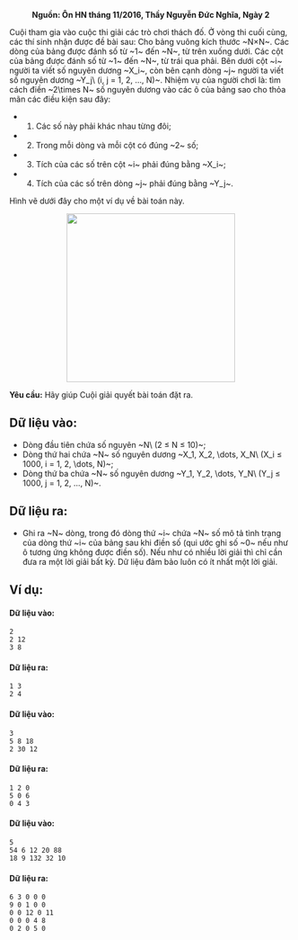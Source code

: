 **<center>Nguồn: Ôn HN tháng 11/2016, Thầy Nguyễn Đức Nghĩa, Ngày 2</center>**

Cuội tham gia vào cuộc thi giải các trò chơi thách đố. Ở vòng thi cuối cùng, các thí sinh nhận được đề bài sau: Cho bảng vuông kích thước ~N×N~. Các dòng của bảng được đánh số từ ~1~ đến ~N~, từ trên xuống dưới. Các cột của bảng được đánh số từ ~1~ đến ~N~, từ trái qua phải. Bên dưới cột ~i~ người ta viết số nguyên dương ~X_i~, còn bên cạnh dòng ~j~ người ta viết số nguyên dương ~Y_j\ (i, j = 1, 2, …, N)~. Nhiệm vụ của người chơi là: tìm cách điền ~2\times N~ số nguyên dương vào các ô của bảng sao cho thỏa mãn các điều kiện sau đây:
- 1) Các số này phải khác nhau từng đôi;
- 2) Trong mỗi dòng và mỗi cột có đúng ~2~ số;
- 3) Tích của các số trên cột ~i~ phải đúng bằng ~X_i~;
- 4) Tích của các số trên dòng ~j~ phải đúng bằng ~Y_j~.

Hình vẽ dưới đây cho một ví dụ về bài toán này.
<center><img src="/images/problems/1238/NETNUM.png" width="300px" /></center>

**Yêu cầu:** Hãy giúp Cuội giải quyết bài toán đặt ra.

## Dữ liệu vào:
- Dòng đầu tiên chứa số nguyên ~N\ (2 ≤ N ≤ 10)~;
- Dòng thứ hai chứa ~N~ số nguyên dương ~X_1, X_2, \dots, X_N\ (X_i ≤ 1000, i = 1, 2, \dots, N)~;
- Dòng thứ ba chứa ~N~ số nguyên dương ~Y_1, Y_2, \dots, Y_N\ (Y_j ≤ 1000, j = 1, 2, …, N)~.

## Dữ liệu ra:
- Ghi ra ~N~ dòng, trong đó dòng thứ ~i~ chứa ~N~ số mô tả tình trạng của dòng thứ ~i~ của bảng sau khi điền số (qui ước ghi số ~0~ nếu như ô tương ứng không được điền số). Nếu như có nhiều lời giải thì chỉ cần đưa ra một lời giải bất kỳ. Dữ liệu đảm bảo luôn có ít nhất một lời giải.

## Ví dụ:
#### Dữ liệu vào:
```
2
2 12
3 8
```

#### Dữ liệu ra:
```
1 3
2 4
```

#### Dữ liệu vào:
```
3
5 8 18
2 30 12
```

#### Dữ liệu ra:
```
1 2 0
5 0 6
0 4 3
```

#### Dữ liệu vào:
```
5
54 6 12 20 88
18 9 132 32 10
```

#### Dữ liệu ra:
```
6 3 0 0 0
9 0 1 0 0
0 0 12 0 11
0 0 0 4 8
0 2 0 5 0
```